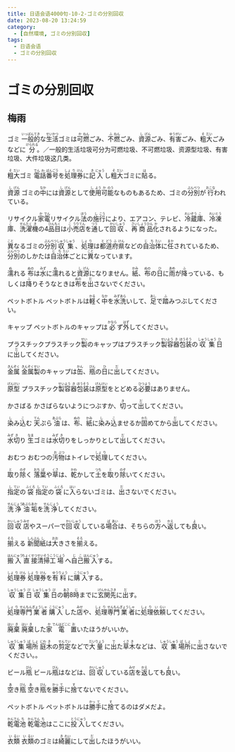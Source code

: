 ```yaml
---
title: 日语会语4000句-10-2-ゴミの分別回収
date: 2023-08-20 13:24:59
category:
  - [自然環境, ゴミの分別回収]
tags:
  - 日语会语
  - ゴミの分別回収
---
```


# ゴミの分別回収

## 梅雨

<ruby>ゴミ</ruby>
<ruby>一<rt>いっ</rt>般<rt>ぱん</rt>的<rt>てき</rt>な<rt></rt>生<rt>せい</rt>活<rt>かつ</rt>ゴミは<rt></rt>可<rt>か</rt>燃<rt>ねん</rt>ごみ、<rt></rt>不<rt>ふ</rt>燃<rt>ねん</rt>ごみ、<rt></rt>資<rt>し</rt>源<rt>げん</rt>ごみ、<rt></rt>有<rt>ゆう</rt>害<rt>がい</rt>ごみ、<rt></rt>粗<rt>そ</rt>大<rt>だい</rt>ごみなどに<rt></rt>分<rt>けられる</rt>。／一般的生活垃圾可分为可燃垃圾、不可燃垃圾、资源型垃圾、有害垃圾、大件垃圾这几类。</ruby>

<ruby>粗<rt>そ</rt>大<rt>だい</rt>ゴミ</ruby>
<ruby>電<rt>でん</rt>話<rt>わ</rt>番<rt>ばん</rt>号<rt>ごう</rt>を<rt></rt>処<rt>しょ</rt>理<rt>り</rt>券<rt>けん</rt>に<rt></rt>記<rt>き</rt>入<rt>にゅう</rt>し<rt></rt>粗<rt>そ</rt>大<rt>だい</rt>ゴミに<rt></rt>貼<rt>は</rt>る。</ruby>

<ruby>資<rt>し</rt>源<rt>げん</rt></ruby>
<ruby>ゴミの<rt></rt>中<rt>なか</rt>には<rt></rt>資<rt>し</rt>源<rt>げん</rt>として<rt></rt>使<rt>し</rt>用<rt>よう</rt>可<rt>か</rt>能<rt>のう</rt>なものもあるため、ゴミの<rt></rt>分<rt>ぶん</rt>別<rt>べつ</rt>が<rt></rt>行<rt>おこな</rt>われている。</ruby>

<ruby>リサイクル</ruby>
<ruby>家<rt>か</rt>電<rt>でん</rt>リサイクル<rt></rt>法<rt>ほう</rt>の<rt></rt>施<rt>し</rt>行<rt>こう</rt>により、エアコン、テレビ、<rt></rt>冷<rt>れい</rt>蔵<rt>ぞう</rt>庫<rt>こ</rt>、<rt></rt>冷<rt>れい</rt>凍<rt>とう</rt>庫<rt>こ</rt>、<rt></rt>洗<rt>せん</rt>濯<rt>たく</rt>機<rt>き</rt>の4<rt></rt>品<rt>ひん</rt>目<rt>もく</rt>は<rt></rt>小<rt>こ</rt>売<rt>うり</rt>店<rt>てん</rt>を<rt></rt>通<rt>つう</rt>して<rt></rt>回<rt>かい</rt>収<rt>しゅう</rt>、<rt></rt>再<rt>さい</rt>商<rt>しょう</rt>品<rt>ひん</rt>化<rt>か</rt>されるようになった。</ruby>

<ruby>異<rt>こと</rt>なる</ruby>
<ruby>ゴミの<rt></rt>分<rt>ぶん</rt>別<rt>べつ</rt>収<rt>しゅう</rt>集<rt>しゅう</rt>、<rt></rt>処<rt>しょ</rt>理<rt>り</rt>は<rt></rt>都<rt>と</rt>道<rt>どう</rt>府<rt>ふ</rt>県<rt>けん</rt>などの<rt></rt>自<rt>じ</rt>治<rt>ち</rt>体<rt>たい</rt>に<rt></rt>任<rt>まか</rt>されているため、<rt></rt>分<rt>ぶん</rt>別<rt>べつ</rt>のしかたは<rt></rt>自<rt>じ</rt>治<rt>ち</rt>体<rt>たい</rt>ごとに<rt></rt>異<rt>こと</rt>なっています。</ruby>

<ruby>濡<rt>ぬ</rt>れる</ruby>
<ruby>布<rt>ぬの</rt>は<rt></rt>水<rt>みず</rt>に<rt></rt>濡<rt>ぬ</rt>れると<rt></rt>資<rt>し</rt>源<rt>げん</rt>になりません。<rt></rt>紙<rt>かみ</rt>、<rt></rt>布<rt>ぬの</rt>の<rt></rt>日<rt>ひ</rt>に<rt></rt>雨<rt>あめ</rt>が<rt></rt>降<rt>ふ</rt>っている、もしくは<rt></rt>降<rt>ふ</rt>りそうなときは<rt></rt>布<rt>ぬの</rt>を<rt></rt>出<rt>だ</rt>さないでください。</ruby>

<ruby>ペットボトル</ruby>
<ruby>ペットボトルは<rt></rt>軽<rt>かる</rt>く<rt></rt>中<rt>なか</rt>を<rt></rt>水<rt>みず</rt>洗<rt>あら</rt>いして、<rt></rt>足<rt>あし</rt>で<rt></rt>踏<rt>ふ</rt>みつぶしてください。</ruby>

<ruby>キャップ</ruby>
<ruby>ペットボトルのキャップは<rt></rt>必<rt>かなら</rt>ず<rt></rt>外<rt>はず</rt>してください。</ruby>

<ruby>プラスチック</ruby>
<ruby>プラスチック<rt></rt>製<rt>せい</rt>のキャップはプラスチック<rt></rt>製<rt>せい</rt>容<rt>よう</rt>器<rt>き</rt>包<rt>ほう</rt>装<rt>そう</rt>の<rt></rt>収<rt>しゅう</rt>集<rt>しゅう</rt>日<rt>ひ</rt>に<rt></rt>出<rt>だ</rt>してください。</ruby>

<ruby>金<rt>きん</rt>属<rt>ぞく</rt></ruby>
<ruby>金<rt>きん</rt>属<rt>ぞく</rt>製<rt>せい</rt>のキャップは<rt></rt>缶<rt>かん</rt>、<rt></rt>瓶<rt>びん</rt>の<rt></rt>日<rt>ひ</rt>に<rt></rt>出<rt>だ</rt>してください。</ruby>

<ruby>原<rt>げん</rt>型<rt>けい</rt></ruby>
<ruby>プラスチック<rt></rt>製<rt>せい</rt>容<rt>よう</rt>器<rt>き</rt>包<rt>ほう</rt>装<rt>そう</rt>は<rt></rt>原<rt>げん</rt>型<rt>けい</rt>をとどめる<rt></rt>必<rt>ひつ</rt>要<rt>よう</rt>はありません。</ruby>

<ruby>かさばる</ruby>
<ruby>かさばらないようにつぶすか、<rt></rt>切<rt>き</rt>って<rt></rt>出<rt>だ</rt>してください。</ruby>

<ruby>染<rt>し</rt>み<rt></rt>込<rt>こ</rt>む</ruby>
<ruby>天<rt>てん</rt>ぷら<rt></rt>油<rt>あぶら</rt>は、<rt></rt>布<rt>ぬの</rt>、<rt></rt>紙<rt>かみ</rt>に<rt></rt>染<rt>し</rt>み<rt></rt>込<rt>こ</rt>ませるか<rt></rt>固<rt>かた</rt>めてから<rt></rt>出<rt>だ</rt>してください。</ruby>

<ruby>水<rt>みず</rt>切<rt>き</rt>り</ruby>
<ruby>生<rt>なま</rt>ゴミは<rt></rt>水<rt>みず</rt>切<rt>き</rt>りをしっかりとして<rt></rt>出<rt>だ</rt>してください。</ruby>

<ruby>おむつ</ruby>
<ruby>おむつの<rt></rt>汚<rt>お</rt>物<rt>ぶつ</rt>はトイレで<rt></rt>処<rt>しょ</rt>理<rt>り</rt>してください。</ruby>

<ruby>取<rt>と</rt>り<rt></rt>除<rt>のぞ</rt>く</ruby>
<ruby>落<rt>おち</rt>葉<rt>ば</rt>や<rt></rt>草<rt>くさ</rt>は、<rt></rt>乾<rt>かわ</rt>かして<rt></rt>土<rt>つち</rt>を<rt></rt>取<rt>と</rt>り<rt></rt>除<rt>のぞ</rt>いてください。</ruby>

<ruby>指<rt>し</rt>定<rt>てい</rt>の<rt></rt>袋<rt>ふくろ</rt></ruby>
<ruby>指<rt>し</rt>定<rt>てい</rt>の<rt></rt>袋<rt>ふくろ</rt>に<rt></rt>入<rt>はい</rt>らないゴミは、<rt></rt>出<rt>だ</rt>さないでください。</ruby>

<ruby>洗<rt>せん</rt>浄<rt>じょう</rt></ruby>
<ruby>油<rt>あぶら</rt>垢<rt>あか</rt>を<rt></rt>洗<rt>せん</rt>浄<rt>じょう</rt>してください。</ruby>

<ruby>回<rt>かい</rt>収<rt>しゅう</rt></ruby>
<ruby>店<rt>みせ</rt>やスーパーで<rt></rt>回<rt>かい</rt>収<rt>しゅう</rt>している<rt></rt>場<rt>ば</rt>合<rt>あい</rt>は、そちらの<rt></rt>方<rt>ほう</rt>へ<rt></rt>返<rt>かえ</rt>しても<rt></rt>良<rt>よ</rt>い。</ruby>

<ruby>揃<rt>そろ</rt>える</ruby>
<ruby>新<rt>しん</rt>聞<rt>ぶん</rt>紙<rt>し</rt>は<rt></rt>大<rt>おお</rt>きさを<rt></rt>揃<rt>そろ</rt>える。</ruby>

<ruby>搬<rt>はん</rt>入<rt>にゅう</rt></ruby>
<ruby>直<rt>ちょく</rt>接<rt>せつ</rt>清<rt>せい</rt>掃<rt>そう</rt>工<rt>こう</rt>場<rt>じょう</rt>へ<rt></rt>自<rt>じ</rt>己<rt>こ</rt>搬<rt>はん</rt>入<rt>にゅう</rt>する。</ruby>

<ruby>処<rt>しょ</rt>理<rt>り</rt>券<rt>けん</rt></ruby>
<ruby>処<rt>しょ</rt>理<rt>り</rt>券<rt>けん</rt>を<rt></rt>有<rt>ゆう</rt>料<rt>りょう</rt>に<rt></rt>購<rt>こう</rt>入<rt>にゅう</rt>する。</ruby>

<ruby>収<rt>しゅう</rt>集<rt>しゅう</rt>日<rt>び</rt></ruby>
<ruby>収<rt>しゅう</rt>集<rt>しゅう</rt>日<rt>び</rt>の<rt></rt>朝<rt>あさ</rt>8<rt></rt>時<rt>じ</rt>までに<rt></rt>玄<rt>げん</rt>関<rt>かん</rt>先<rt>さき</rt>に<rt></rt>出<rt>だ</rt>す。</ruby>

<ruby>処<rt>しょ</rt>理<rt>り</rt>専<rt>せん</rt>門<rt>もん</rt>業<rt>ぎょう</rt>者<rt>しゃ</rt></ruby>
<ruby>購<rt>こう</rt>入<rt>にゅう</rt>した<rt></rt>店<rt>みせ</rt>や、<rt></rt>処<rt>しょ</rt>理<rt>り</rt>専<rt>せん</rt>門<rt>もん</rt>業<rt>ぎょう</rt>者<rt>しゃ</rt>に<rt></rt>処<rt>しょ</rt>理<rt>り</rt>依<rt>い</rt>頼<rt>らい</rt>してください。</ruby>

<ruby>廃<rt>はい</rt>棄<rt>き</rt></ruby>
<ruby>廃<rt>はい</rt>棄<rt>き</rt>した<rt></rt>家<rt>か</rt>電<rt>でんはどこに</rt>置<rt>お</rt>いたほうがいいか。</ruby>

<ruby>収<rt>しゅう</rt>集<rt>しゅう</rt>場<rt>ば</rt>所<rt>しょ</rt></ruby>
<ruby>庭<rt>にわ</rt>木<rt>き</rt>の<rt></rt>剪<rt>せん</rt>定<rt>てい</rt>などで<rt></rt>大<rt>だい</rt>量<rt>りょう</rt>に<rt></rt>出<rt>で</rt>た<rt></rt>草<rt>くさ</rt>木<rt>き</rt>などは、<rt></rt>収<rt>しゅう</rt>集<rt>しゅう</rt>場<rt>ば</rt>所<rt>しょ</rt>に<rt></rt>出<rt>だ</rt>さないでください。。</ruby>

<ruby>ビール<rt></rt>瓶<rt>びん</rt></ruby>
<ruby>ビール<rt></rt>瓶<rt>びん</rt>はなどは、<rt></rt>回<rt>かい</rt>収<rt>しゅう</rt>している<rt></rt>店<rt>みせ</rt>を<rt></rt>返<rt>かえ</rt>しても<rt></rt>良<rt>よ</rt>い。</ruby>

<ruby>空<rt>あ</rt>き<rt></rt>瓶<rt>びん</rt></ruby>
<ruby>空<rt>あ</rt>き<rt></rt>瓶<rt>びん</rt>を<rt></rt>勝<rt>かっ</rt>手<rt>て</rt>に<rt></rt>捨<rt>す</rt>てないでください。</ruby>

<ruby>ペットボトル</ruby>
<ruby>ペットボトルは<rt></rt>勝<rt>かっ</rt>手<rt>て</rt>に<rt></rt>捨<rt>す</rt>てるのはダメだよ。</ruby>

<ruby>乾<rt>かん</rt>電<rt>でん</rt>池<rt>ち</rt></ruby>
<ruby>乾<rt>かん</rt>電<rt>でん</rt>池<rt>ち</rt>はここに<rt></rt>投<rt>とう</rt>入<rt>にゅう</rt>してください。</ruby>

<ruby>衣<rt>い</rt>類<rt>るい</rt></ruby>
<ruby>衣<rt>い</rt>類<rt>るい</rt>のゴミは<rt></rt>綺<rt>き</rt>麗<rt>れい</rt>にして<rt></rt>出<rt>だ</rt>したほうがいい。</ruby>

